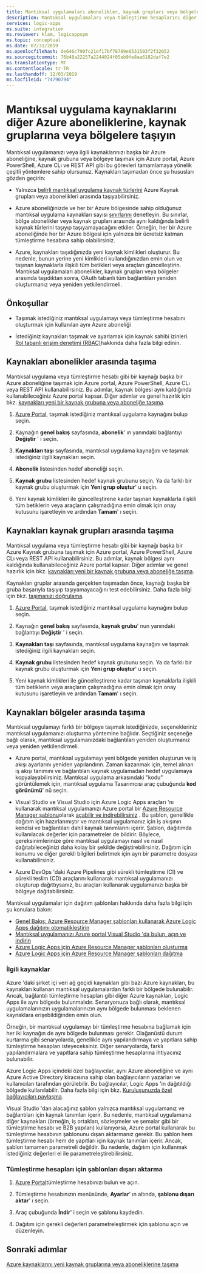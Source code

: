 ```yaml
---
title: Mantıksal uygulamaları abonelikler, kaynak grupları veya bölgeler arasında taşıyın
description: Mantıksal uygulamaları veya tümleştirme hesaplarını diğer Azure aboneliklerine, kaynak gruplarına veya konumlarına (bölgelere) geçirin
services: logic-apps
ms.suite: integration
ms.reviewer: klam, logicappspm
ms.topic: conceptual
ms.date: 07/31/2019
ms.openlocfilehash: de646c790fc21ef17bf78789e0531503f2f32052
ms.sourcegitcommit: 76b48a22257a2244024f05eb9fe8aa6182daf7e2
ms.translationtype: MT
ms.contentlocale: tr-TR
ms.lasthandoff: 12/03/2019
ms.locfileid: "74790794"
---
```

# <a name="move-logic-app-resources-to-other-azure-subscriptions-resource-groups-or-regions"></a>Mantıksal uygulama kaynaklarını diğer Azure aboneliklerine, kaynak gruplarına veya bölgelere taşıyın

Mantıksal uygulamanızı veya ilgili kaynaklarınızı başka bir Azure aboneliğine, kaynak grubuna veya bölgeye taşımak için Azure portal, Azure PowerShell, Azure CLı ve REST API gibi bu görevleri tamamlamaya yönelik çeşitli yöntemlere sahip olursunuz. Kaynakları taşımadan önce şu hususları gözden geçirin: 

* Yalnızca [belirli mantıksal uygulama kaynak türlerini](../azure-resource-manager/move-support-resources.md#microsoftlogic) Azure Kaynak grupları veya abonelikleri arasında taşıyabilirsiniz.

* Azure aboneliğinizde ve her bir Azure bölgesinde sahip olduğunuz mantıksal uygulama kaynakları sayısı [sınırlarını](../logic-apps/logic-apps-limits-and-config.md) denetleyin. Bu sınırlar, bölge abonelikler veya kaynak grupları arasında aynı kaldığında belirli kaynak türlerini taşıyıp taşıyamayacağını etkiler. Örneğin, her bir Azure aboneliğinde her bir Azure bölgesi için yalnızca bir ücretsiz katman tümleştirme hesabına sahip olabilirsiniz.

* Azure, kaynakları taşıdığınızda yeni kaynak kimlikleri oluşturur. Bu nedenle, bunun yerine yeni kimlikleri kullandığınızdan emin olun ve taşınan kaynaklarla ilişkili tüm betikleri veya araçları güncelleştirin. Mantıksal uygulamaları abonelikler, kaynak grupları veya bölgeler arasında taşıdıktan sonra, OAuth tabanlı tüm bağlantıları yeniden oluşturmanız veya yeniden yetkilendirmeli.

## <a name="prerequisites"></a>Önkoşullar

* Taşımak istediğiniz mantıksal uygulamayı veya tümleştirme hesabını oluşturmak için kullanılan aynı Azure aboneliği

* İstediğiniz kaynakları taşımak ve ayarlamak için kaynak sahibi izinleri. [Rol tabanlı erişim denetimi (RBAC)](../role-based-access-control/built-in-roles.md#owner)hakkında daha fazla bilgi edinin.

<a name="move-subscription"></a>

## <a name="move-resources-between-subscriptions"></a>Kaynakları abonelikler arasında taşıma

Mantıksal uygulama veya tümleştirme hesabı gibi bir kaynağı başka bir Azure aboneliğine taşımak için Azure portal, Azure PowerShell, Azure CLı veya REST API kullanabilirsiniz. Bu adımlar, kaynak bölgesi aynı kaldığında kullanabileceğiniz Azure portal kapsar. Diğer adımlar ve genel hazırlık için bkz. [kaynakları yeni bir kaynak grubuna veya aboneliğe taşıma](../azure-resource-manager/resource-group-move-resources.md).

1. [Azure Portal](https://portal.azure.com), taşımak istediğiniz mantıksal uygulama kaynağını bulup seçin.

1. Kaynağın **genel bakış** sayfasında, **abonelik**' ın yanındaki bağlantıyı **Değiştir** ' i seçin.

1. **Kaynakları taşı** sayfasında, mantıksal uygulama kaynağını ve taşımak istediğiniz ilgili kaynakları seçin.

1. **Abonelik** listesinden hedef aboneliği seçin.

1. **Kaynak grubu** listesinden hedef kaynak grubunu seçin. Ya da farklı bir kaynak grubu oluşturmak için **Yeni grup oluştur**' u seçin.

1. Yeni kaynak kimlikleri ile güncelleştirene kadar taşınan kaynaklarla ilişkili tüm betiklerin veya araçların çalışmadığına emin olmak için onay kutusunu işaretleyin ve ardından **Tamam**' ı seçin.

<a name="move-resource-group"></a>

## <a name="move-resources-between-resource-groups"></a>Kaynakları kaynak grupları arasında taşıma

Mantıksal uygulama veya tümleştirme hesabı gibi bir kaynağı başka bir Azure Kaynak grubuna taşımak için Azure portal, Azure PowerShell, Azure CLı veya REST API kullanabilirsiniz. Bu adımlar, kaynak bölgesi aynı kaldığında kullanabileceğiniz Azure portal kapsar. Diğer adımlar ve genel hazırlık için bkz. [kaynakları yeni bir kaynak grubuna veya aboneliğe taşıma](../azure-resource-manager/resource-group-move-resources.md).

Kaynakları gruplar arasında gerçekten taşımadan önce, kaynağı başka bir gruba başarıyla taşıyıp taşıyamayacağını test edebilirsiniz. Daha fazla bilgi için bkz. [taşımanızı doğrulama](../azure-resource-manager/resource-group-move-resources.md#validate-move).

1. [Azure Portal](https://portal.azure.com), taşımak istediğiniz mantıksal uygulama kaynağını bulup seçin.

1. Kaynağın **genel bakış** sayfasında, **kaynak grubu**' nun yanındaki bağlantıyı **Değiştir** ' i seçin.

1. **Kaynakları taşı** sayfasında, mantıksal uygulama kaynağını ve taşımak istediğiniz ilgili kaynakları seçin.

1. **Kaynak grubu** listesinden hedef kaynak grubunu seçin. Ya da farklı bir kaynak grubu oluşturmak için **Yeni grup oluştur**' u seçin.

1. Yeni kaynak kimlikleri ile güncelleştirene kadar taşınan kaynaklarla ilişkili tüm betiklerin veya araçların çalışmadığına emin olmak için onay kutusunu işaretleyin ve ardından **Tamam**' ı seçin.

<a name="move-location"></a>

## <a name="move-resources-between-regions"></a>Kaynakları bölgeler arasında taşıma

Mantıksal uygulamayı farklı bir bölgeye taşımak istediğinizde, seçenekleriniz mantıksal uygulamanızı oluşturma yöntemine bağlıdır. Seçtiğiniz seçeneğe bağlı olarak, mantıksal uygulamanızdaki bağlantıları yeniden oluşturmanız veya yeniden yetkilendirmeli.

* Azure portal, mantıksal uygulamayı yeni bölgede yeniden oluşturun ve iş akışı ayarlarını yeniden yapılandırın. Zaman kazanmak için, temel alınan iş akışı tanımını ve bağlantıları kaynak uygulamadan hedef uygulamaya kopyalayabilirsiniz. Mantıksal uygulama arkasındaki "kodu" görüntülemek için, mantıksal uygulama Tasarımcısı araç çubuğunda **kod görünümü**' nü seçin.

* Visual Studio ve Visual Studio için Azure Logic Apps araçları 'nı kullanarak mantıksal uygulamanızı Azure portal bir [Azure Resource Manager şablonu](../logic-apps/logic-apps-azure-resource-manager-templates-overview.md)olarak [açabilir ve indirebilirsiniz](../logic-apps/manage-logic-apps-with-visual-studio.md) . Bu şablon, genellikle dağıtım için hazırlanmıştır ve mantıksal uygulamanız için iş akışının kendisi ve bağlantıları dahil kaynak tanımlarını içerir. Şablon, dağıtımda kullanılacak değerler için parametreler de bildirir. Böylece, gereksinimlerinize göre mantıksal uygulamayı nasıl ve nasıl dağıtabileceğinizi daha kolay bir şekilde değiştirebilirsiniz. Dağıtım için konumu ve diğer gerekli bilgileri belirtmek için ayrı bir parametre dosyası kullanabilirsiniz.

* Azure DevOps 'daki Azure Pipelines gibi sürekli tümleştirme (CI) ve sürekli teslim (CD) araçlarını kullanarak mantıksal uygulamanızı oluşturup dağıttıysanız, bu araçları kullanarak uygulamanızı başka bir bölgeye dağıtabilirsiniz.

Mantıksal uygulamalar için dağıtım şablonları hakkında daha fazla bilgi için şu konulara bakın:

* [Genel Bakış: Azure Resource Manager şablonları kullanarak Azure Logic Apps dağıtımı otomatikleştirin](../logic-apps/logic-apps-azure-resource-manager-templates-overview.md)
* [Mantıksal uygulamanızı Azure portal Visual Studio 'da bulun, açın ve indirin](../logic-apps/manage-logic-apps-with-visual-studio.md)
* [Azure Logic Apps için Azure Resource Manager şablonları oluşturma](../logic-apps/logic-apps-create-azure-resource-manager-templates.md)
* [Azure Logic Apps için Azure Resource Manager şablonları dağıtma](../logic-apps/logic-apps-deploy-azure-resource-manager-templates.md)

### <a name="related-resources"></a>İlgili kaynaklar

Azure 'daki şirket içi veri ağ geçidi kaynakları gibi bazı Azure kaynakları, bu kaynakları kullanan mantıksal uygulamalardan farklı bir bölgede bulunabilir. Ancak, bağlantılı tümleştirme hesapları gibi diğer Azure kaynakları, Logic Apps ile aynı bölgede bulunmalıdır. Senaryonuza bağlı olarak, mantıksal uygulamalarınızın uygulamalarınızın aynı bölgede bulunması beklenen kaynaklara erişebildiğinden emin olun.

Örneğin, bir mantıksal uygulamayı bir tümleştirme hesabına bağlamak için her iki kaynağın de aynı bölgede bulunması gerekir. Olağanüstü durum kurtarma gibi senaryolarda, genellikle aynı yapılandırmaya ve yapıtlara sahip tümleştirme hesapları isteyeceksiniz. Diğer senaryolarda, farklı yapılandırmalara ve yapıtlara sahip tümleştirme hesaplarına ihtiyacınız bulunabilir.

Azure Logic Apps içindeki özel bağlayıcılar, aynı Azure aboneliğine ve aynı Azure Active Directory kiracısına sahip olan bağlayıcıların yazarları ve kullanıcıları tarafından görülebilir. Bu bağlayıcılar, Logic Apps 'in dağıtıldığı bölgede kullanılabilir. Daha fazla bilgi için bkz. [Kuruluşunuzda özel bağlayıcıları paylaşma](https://docs.microsoft.com/connectors/custom-connectors/share).

Visual Studio 'dan alacağınız şablon yalnızca mantıksal uygulamanız ve bağlantıları için kaynak tanımları içerir. Bu nedenle, mantıksal uygulamanız diğer kaynakları (örneğin, iş ortakları, sözleşmeler ve şemalar gibi bir tümleştirme hesabı ve B2B yapıları) kullanıyorsa, Azure portal kullanarak bu tümleştirme hesabının şablonunu dışarı aktarmanız gerekir. Bu şablon hem tümleştirme hesabı hem de yapıtları için kaynak tanımları içerir. Ancak, şablon tamamen parametreli değildir. Bu nedenle, dağıtım için kullanmak istediğiniz değerleri el ile parametreleştirebilirsiniz.

### <a name="export-templates-for-integration-accounts"></a>Tümleştirme hesapları için şablonları dışarı aktarma

1. [Azure Portal](https://portal.azure.com)tümleştirme hesabınızı bulun ve açın.

1. Tümleştirme hesabınızın menüsünde, **Ayarlar**' ın altında, **şablonu dışarı aktar**' ı seçin.

1. Araç çubuğunda **İndir**' i seçin ve şablonu kaydedin.

1. Dağıtım için gerekli değerleri parametreleştirmek için şablonu açın ve düzenleyin.

## <a name="next-steps"></a>Sonraki adımlar

[Azure kaynaklarını yeni kaynak gruplarına veya aboneliklerine taşıma](../azure-resource-manager/resource-group-move-resources.md)
